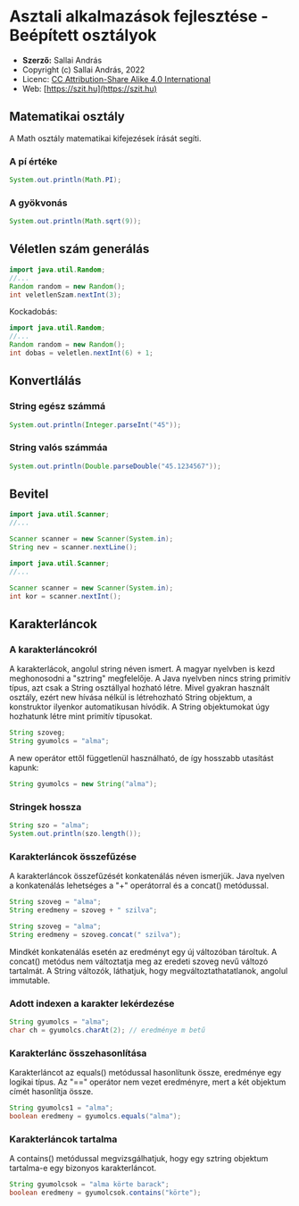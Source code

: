 # Asztali alkalmazások fejlesztése - Beépített osztályok

* **Szerző:** Sallai András
* Copyright (c) Sallai András, 2022
* Licenc: [CC Attribution-Share Alike 4.0 International](https://creativecommons.org/licenses/by-sa/4.0/)
* Web: [https://szit.hu](https://szit.hu)

## Matematikai osztály

A Math osztály matematikai kifejezések írását segíti.

### A pí értéke

```java
System.out.println(Math.PI);
```

### A gyökvonás

```java
System.out.println(Math.sqrt(9));
```

## Véletlen szám generálás

```java
import java.util.Random;
//...
Random random = new Random();
int veletlenSzam.nextInt(3);
```

Kockadobás:

```java
import java.util.Random;
//...
Random random = new Random();
int dobas = veletlen.nextInt(6) + 1;
```

## Konvertlálás

### String egész számmá

```java
System.out.println(Integer.parseInt("45"));
```

### String valós számmáa

```java
System.out.println(Double.parseDouble("45.1234567"));
```

## Bevitel

```java
import java.util.Scanner;
//...

Scanner scanner = new Scanner(System.in);
String nev = scanner.nextLine();
```

```java
import java.util.Scanner;
//...

Scanner scanner = new Scanner(System.in);
int kor = scanner.nextInt();
```

## Karakterláncok

### A karakterláncokról

A karakterlácok, angolul string néven ismert. A magyar nyelvben is kezd meghonosodni a "sztring" megfelelője. A Java nyelvben nincs string primitív típus, azt csak a String osztállyal hozható létre. Mivel gyakran használt osztály, ezért new hívása nélkül is létrehozható String objektum, a konstruktor ilyenkor automatikusan hívódik. A String objektumokat úgy hozhatunk létre mint primitív típusokat.

```java
String szoveg;
String gyumolcs = "alma";
```

A new operátor ettől függetlenül használható, de így hosszabb utasítást kapunk:

```java
String gyumolcs = new String("alma");
```

### Stringek hossza

```java
String szo = "alma";
System.out.println(szo.length());
```

### Karakterláncok összefűzése

A karakterláncok összefűzését konkatenálás néven ismerjük. Java nyelven a konkatenálás lehetséges a "+" operátorral és a concat() metódussal.

```java
String szoveg = "alma";
String eredmeny = szoveg + " szilva";
```

```java
String szoveg = "alma";
String eredmeny = szoveg.concat(" szilva");
```

Mindkét konkatenálás esetén az eredményt egy új változóban tároltuk. A concat() metódus nem változtatja meg az eredeti szoveg nevű változó tartalmát. A String változók, láthatjuk, hogy megváltoztathatatlanok, angolul immutable.

### Adott indexen a karakter lekérdezése

```java
String gyumolcs = "alma";
char ch = gyumolcs.charAt(2); // eredménye m betű
```

### Karakterlánc összehasonlítása

Karakterláncot az equals() metódussal hasonlítunk össze, eredménye egy logikai típus. Az "==" operátor nem vezet eredményre, mert a két objektum címét hasonlítja össze.

```java
String gyumolcs1 = "alma";
boolean eredmeny = gyumolcs.equals("alma");
```

### Karakterláncok tartalma

A contains() metódussal megvizsgálhatjuk, hogy egy sztring objektum tartalma-e egy bizonyos karakterláncot.

```java
String gyumolcsok = "alma körte barack";
boolean eredmeny = gyumolcsok.contains("körte");
```
